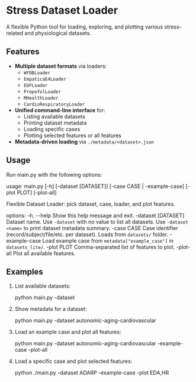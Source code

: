 # Stress Dataset Loader

A flexible Python tool for loading, exploring, and plotting various stress-related and physiological datasets.

## Features

- **Multiple dataset formats** via loaders:
  - `WFDBLoader`
  - `EmpaticaE4Loader`
  - `EDFLoader`
  - `PropofolLoader`
  - `MHealthLoader`
  - `CardioRespiratoryLoader`
- **Unified command-line interface** for:
  - Listing available datasets
  - Printing dataset metadata
  - Loading specific cases
  - Plotting selected features or all features
- **Metadata-driven loading** via `./metadata/<dataset>.json`



## Usage

Run main.py with the following options:

usage: main.py [-h] [-dataset [DATASET]] [-case CASE | -example-case] [-plot PLOT] [-plot-all]

Flexible Dataset Loader: pick dataset, case, loader, and plot features.

options:
  -h, --help            Show this help message and exit.
  -dataset [DATASET]    Dataset name.
                        Use `-dataset` with no value to list all datasets.
                        Use `-dataset <name>` to print dataset metadata summary.
  -case CASE            Case identifier (record/subject/file/etc. per dataset).
                        Loads from `datasets/` folder.
  -example-case         Load example case from `metadata["example_case"]` in `datasets_lite/`.
  -plot PLOT            Comma-separated list of features to plot.
  -plot-all             Plot all available features.



## Examples
1.	List available datasets:

    python main.py -dataset

2.	Show metadata for a dataset:
    
    python main.py -dataset autonomic-aging-cardiovascular

3.	Load an example case and plot all features:

    python main.py -dataset autonomic-aging-cardiovascular -example-case -plot-all

4.	Load a specific case and plot selected features:

    python ./main.py -dataset ADARP -example-case -plot EDA,HR
